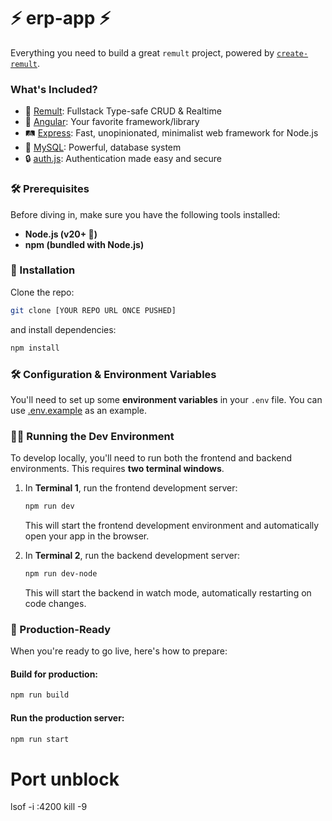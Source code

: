 # ⚡️ erp-app ⚡️

Everything you need to build a great `remult` project, powered by [`create-remult`](https://github.com/remult/remult/tree/main/projects/create-remult).

### What's Included?

- 🚀 [Remult](https://remult.dev/): Fullstack Type-safe CRUD & Realtime 
- 🌟 [Angular](https://angular.dev/): Your favorite framework/library 
- 🛤️ [Express](https://expressjs.com/): Fast, unopinionated, minimalist web framework for Node.js 
- 💾 [MySQL](https://www.mysql.com/): Powerful, database system 
- 🔒 [auth.js](https://authjs.dev): Authentication made easy and secure 

### 🛠 Prerequisites

Before diving in, make sure you have the following tools installed:

- **Node.js (v20+ 🚨)**
- **npm (bundled with Node.js)**

### 🎯 Installation

Clone the repo:

```bash
git clone [YOUR REPO URL ONCE PUSHED]
```

and install dependencies:

```bash
npm install
```

### 🛠 Configuration & Environment Variables

You'll need to set up some **environment variables** in your `.env` file. 
You can use [.env.example](./.env.example) as an example.


### 🧑‍💻 Running the Dev Environment

To develop locally, you'll need to run both the frontend and backend environments. This requires **two terminal windows**.

1. In **Terminal 1**, run the frontend development server:

   ```bash
   npm run dev
   ```

   This will start the frontend development environment and automatically open your app in the browser.

2. In **Terminal 2**, run the backend development server:

   ```bash
   npm run dev-node
   ```

   This will start the backend in watch mode, automatically restarting on code changes.


### 🚢 Production-Ready

When you're ready to go live, here's how to prepare:

#### Build for production:

```bash
npm run build
```

#### Run the production server:

```bash
npm run start
```


# Port unblock
lsof -i :4200
kill -9 <PID>